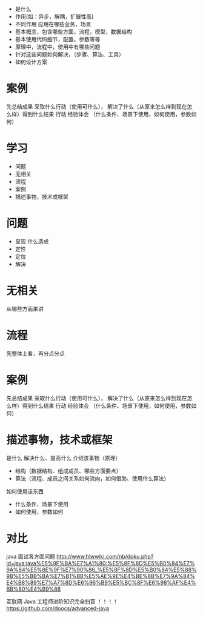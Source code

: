 
- 是什么
- 作用(如：异步，解耦，扩展性高)
- 不同作用 应用在哪些业务，场景
- 基本概念，包含哪些方面，流程，模型，数据结构
- 基本使用代码细节，配置，参数等等
- 原理中，流程中，使用中有哪些问题
- 针对这些问题如何解决，（步骤、算法、工具）
- 如何设计方案



# 案例
先总结成果 采取什么行动（使用可什么），
解决了什么（从原来怎么样到现在怎么样）得到什么结果
行动
经验体会
（什么条件、场景下使用，如何使用，参数如何）




















# 学习
* 问题
* 无相关
* 流程
* 案例
* 描述事物，技术或框架

# 问题
* 呈现 什么造成
* 定性
* 定位
* 解决

# 无相关
从哪些方面来讲
# 流程
先整体上看，再分点分点
# 案例
先总结成果 采取什么行动（使用可什么），
解决了什么（从原来怎么样到现在怎么样）得到什么结果
行动
经验体会
（什么条件、场景下使用，如何使用，参数如何）
# 描述事物，技术或框架
是什么
解决什么、提高什么
介绍该事物（原理）
* 结构（数据结构、组成成员、哪些方面要点）
* 算法（流程、成员之间关系如何流向，如何借助、使用什么算法）

如何使用该东西
* 什么条件、场景下使用
* 如何使用，参数如何

# 对比


java 面试各方面问题
http://www.hlwwiki.com/nb/doku.php?id=java:java%E5%9F%BA%E7%A1%80:%E5%8F%8D%E5%B0%84%E7%9A%84%E5%8E%9F%E7%90%86_%E5%8F%8D%E5%B0%84%E5%88%9B%E5%BB%BA%E7%B1%BB%E5%AE%9E%E4%BE%8B%E7%9A%84%E4%B8%89%E7%A7%8D%E6%96%B9%E5%BC%8F%E6%98%AF%E4%BB%80%E4%B9%88

互联网 Java 工程师进阶知识完全扫盲 ！！！！
https://github.com/doocs/advanced-java